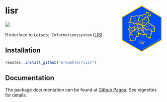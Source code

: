 
<!-- README.md is generated from README.Rmd. Please edit that file -->

# lisr <img src='man/figures/logo.png' align="right" height="150" />

<!-- badges: start -->

[![](https://img.shields.io/badge/devel%20version-0.1.7-blue.svg)](https://github.com/nrkoehler/lisr)
<!-- badges: end -->

R interface to `Leipzig Informationssystem`
([LIS](https://statistik.leipzig.de/statserv/servod.aspx)).

## Installation

``` r
remotes::install_github("nrkoehler/lisr")
```

## Documentation

The package documentation can be found at [Github
Pages](https://nrkoehler.github.io/lisr/). See vignettes for details.
